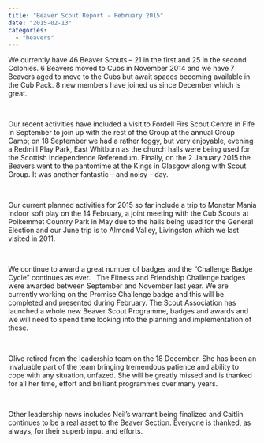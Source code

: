 ```yaml
---
title: "Beaver Scout Report - February 2015"
date: "2015-02-13"
categories: 
  - "beavers"
---
```


We currently have 46 Beaver Scouts – 21 in the first and 25 in the second Colonies. 6 Beavers moved to Cubs in November 2014 and we have 7 Beavers aged to move to the Cubs but await spaces becoming available in the Cub Pack. 8 new members have joined us since December which is great.

 

Our recent activities have included a visit to Fordell Firs Scout Centre in Fife in September to join up with the rest of the Group at the annual Group Camp; on 18 September we had a rather foggy, but very enjoyable, evening a Redmill Play Park, East Whitburn as the church halls were being used for the Scottish Independence Referendum. Finally, on the 2 January 2015 the Beavers went to the pantomime at the Kings in Glasgow along with Scout Group. It was another fantastic – and noisy – day.

 

Our current planned activities for 2015 so far include a trip to Monster Mania indoor soft play on the 14 February, a joint meeting with the Cub Scouts at Polkemmet Country Park in May due to the halls being used for the General Election and our June trip is to Almond Valley, Livingston which we last visited in 2011.

 

We continue to award a great number of badges and the “Challenge Badge Cycle” continues as ever.   The Fitness and Friendship Challenge badges were awarded between September and November last year. We are currently working on the Promise Challenge badge and this will be completed and presented during February. The Scout Association has launched a whole new Beaver Scout Programme, badges and awards and we will need to spend time looking into the planning and implementation of these.

 

Olive retired from the leadership team on the 18 December. She has been an invaluable part of the team bringing tremendous patience and ability to cope with any situation, unfazed. She will be greatly missed and is thanked for all her time, effort and brilliant programmes over many years.

 

Other leadership news includes Neil’s warrant being finalized and Caitlin continues to be a real asset to the Beaver Section. Everyone is thanked, as always, for their superb input and efforts.
